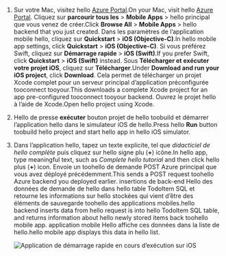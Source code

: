 
1. <span data-ttu-id="be2c5-101">Sur votre Mac, visitez hello [Azure Portal].</span><span class="sxs-lookup"><span data-stu-id="be2c5-101">On your Mac, visit hello [Azure Portal].</span></span> <span data-ttu-id="be2c5-102">Cliquez sur **parcourir tous les** > **Mobile Apps** > hello principal que vous venez de créer.</span><span class="sxs-lookup"><span data-stu-id="be2c5-102">Click **Browse All** > **Mobile Apps** > hello backend that you just created.</span></span> <span data-ttu-id="be2c5-103">Dans les paramètres de l’application mobile hello, cliquez sur **Quickstart** > **iOS (Objective-C)**.</span><span class="sxs-lookup"><span data-stu-id="be2c5-103">In hello mobile app settings, click **Quickstart** > **iOS (Objective-C)**.</span></span> <span data-ttu-id="be2c5-104">Si vous préférez Swift, cliquez sur **Démarrage rapide** > **iOS (Swift)**.</span><span class="sxs-lookup"><span data-stu-id="be2c5-104">If you prefer Swift, click **Quickstart** > **iOS (Swift)** instead.</span></span> <span data-ttu-id="be2c5-105">Sous **Télécharger et exécuter votre projet iOS**, cliquez sur **Télécharger**.</span><span class="sxs-lookup"><span data-stu-id="be2c5-105">Under **Download and run your iOS project**, click **Download**.</span></span> <span data-ttu-id="be2c5-106">Cela permet de télécharger un projet Xcode complet pour un serveur principal d’application préconfigurée tooconnect tooyour.</span><span class="sxs-lookup"><span data-stu-id="be2c5-106">This downloads a complete Xcode project for an app pre-configured tooconnect tooyour backend.</span></span> <span data-ttu-id="be2c5-107">Ouvrez le projet hello à l’aide de Xcode.</span><span class="sxs-lookup"><span data-stu-id="be2c5-107">Open hello project using Xcode.</span></span>
2. <span data-ttu-id="be2c5-108">Hello de presse **exécuter** bouton projet de hello toobuild et démarrer l’application hello dans le simulateur iOS de hello.</span><span class="sxs-lookup"><span data-stu-id="be2c5-108">Press hello **Run** button toobuild hello project and start hello app in hello iOS simulator.</span></span>
3. <span data-ttu-id="be2c5-109">Dans l’application hello, tapez un texte explicite, tel que *didacticiel de hello complète* puis cliquez sur hello signe plu (**+**) icône.</span><span class="sxs-lookup"><span data-stu-id="be2c5-109">In hello app, type meaningful text, such as *Complete hello tutorial* and then click hello plus (**+**) icon.</span></span> <span data-ttu-id="be2c5-110">Envoie un toohello de demande POST Azure principal que vous avez déployé précédemment.</span><span class="sxs-lookup"><span data-stu-id="be2c5-110">This sends a POST request toohello Azure backend you deployed earlier.</span></span> <span data-ttu-id="be2c5-111">insertions de back-end Hello des données de demande de hello dans hello table TodoItem SQL et retourne les informations sur hello stockées qui vient d’être des éléments de sauvegarde toohello des applications mobiles.</span><span class="sxs-lookup"><span data-stu-id="be2c5-111">hello backend inserts data from hello request is into hello TodoItem SQL table, and returns information about hello newly stored items back toohello mobile app.</span></span> <span data-ttu-id="be2c5-112">application mobile Hello affiche ces données dans la liste de hello.</span><span class="sxs-lookup"><span data-stu-id="be2c5-112">hello mobile app displays this data in hello list.</span></span> 

   ![Application de démarrage rapide en cours d’exécution sur iOS](./media/app-service-mobile-ios-quickstart/mobile-quickstart-startup-ios.png)

[Azure Portal]: https://portal.azure.com/
